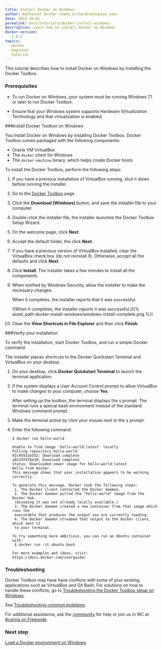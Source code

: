 ```yaml
---
title: Install Docker on Windows
author: Nathaniel Archer <nate.archer@rackspace.com>
date: 2015-10-02
permalink: docs/tutorials/docker-install-windows/
description: Learn how to install Docker on Windows
docker-version:
  -1.8.2
topics:
  -docker
  -beginner
  -tutorial
---
```


This tutorial describes how to install Docker on Windows by installing the Docker Toolbox.

### Prerequisites

* To run Docker on Windows, your system must be running Windows 7.1 or later to run Docker Toolbox.

* Ensure that your Windows system supports Hardware Virtualization Technology and that virtualization is enabled.

###Install Docker Toolbox on Windows

You install Docker on Windows by installing Docker Toolbox. Docker Toolbox comes packaged with the following components:

* Oracle VM VirtualBox
* The `docker` client for Windows
* The `docker-machine` binary, which helps create Docker hosts

To install the Docker Toolbox, perform the following steps:


1. If you have a previous installation of VirtualBox running, shut it down before running the installer.

2. Go to the [Docker Toolbox](https://www.docker.com/toolbox) page.

3. Click the **Download (Windows)** button, and save the installer file to your computer.

4. Double-click the installer file, the installer launches the Docker Toolbox Setup Wizard.

5. On the welcome page, click **Next**.

6. Accept the default folder, the click **Next**.

7. If you have a previous version of VirtualBox installed, clear the VirtualBox check box (do not reinstall it). Otherwise, accept all the defaults and click **Next**.

8. Click **Install**.
    The installer takes a few minutes to install all the components.

9. When notified by Windows Security, allow the installer to make the necessary changes.

    When it completes, the installer reports that it was successful.

    ![When it completes, the installer reports it was successful.]({% asset_path docker-install-windows/windows-install-complete.png %})

11. Clear the **View Shortcuts in File Explorer** and then click **Finish**.

###Verify your installation

To verify the installation, start Docker Toolbox, and run a simple Docker command.

The installer places shortcuts to the Docker Quickstart Terminal and VirtualBox on your desktop.

1. On your desktop, click **Docker Quickstart Terminal** to launch the terminal application.

2. If the system displays a User Account Control prompt to allow VirtualBox to make changes to your computer, choose **Yes**.

    After setting up the toolbox, the terminal displays the ``$`` prompt. The terminal runs a special bash environment instead of the standard Windows command prompt.

3. Make the terminal active by click your mouse next to the ``$`` prompt.

4. Enter the following command:

    ```
    $ docker run hello-world

    Unable to find image 'hello-world:latest' locally
    Pulling repository hello-world
    91c95931e552: Download complete
    a8219747be10: Download complete
    Status: Downloaded newer image for hello-world:latest
    Hello from Docker.
    This message shows that your installation appears to be working correctly.

    To generate this message, Docker took the following steps:
     1. The Docker client contacted the Docker daemon.
     2. The Docker daemon pulled the "hello-world" image from the Docker Hub.
     (Assuming it was not already locally available.)
     3. The Docker daemon created a new container from that image which runs the
     executable that produces the output you are currently reading.
     4. The Docker daemon streamed that output to the Docker client, which sent it
     to your terminal.

    To try something more ambitious, you can run an Ubuntu container with:
     $ docker run -it ubuntu bash

    For more examples and ideas, visit:
    https://docs.docker.com/userguide/
    ```

### Troubleshooting

Docker Toolbox may have have conflicts with some of your existing applications such as VirtualBox and Git Bash. For solutions on how to handle these conflicts, go to [Troubleshooting the Docker Toolbox setup on Windows](/docs/tutorials/troubleshooting-windos-docker-vm-startup/).

See [Troubleshooting common problems](/docs/tutorials/troubleshooting/).

For additional assistance, ask the [community](https://community.getcarina.com/) for help or join us in IRC at [#carina on Freenode](http://webchat.freenode.net/?channels=carina).

### Next step

[Load a Docker environment on Windows](/docs/tutorials/load-docker-environment-on-windows/)
